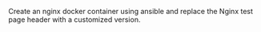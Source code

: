 
Create an nginx docker container using ansible and replace the Nginx test page header with a customized version.

